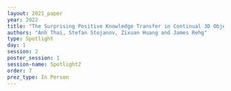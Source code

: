 ```yaml
---
layout: 2021_paper
year: 2022
title: "The Surprising Positive Knowledge Transfer in Continual 3D Object Shape Reconstruction"
authors: "Anh Thai, Stefan Stojanov, Zixuan Huang and James Rehg"
type: Spotlight
day: 1
session: 2
poster_session: 1
session-name: Spotlight2
order: 7
prez_type: In Person
---
```

